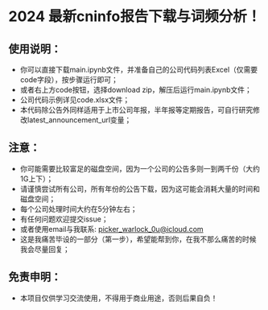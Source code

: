 # 2024 最新cninfo报告下载与词频分析！
## 使用说明：
* 你可以直接下载main.ipynb文件，并准备自己的公司代码列表Excel（仅需要code字段），按步骤运行即可；
* 或者右上方code按钮，选择download zip，解压后运行main.ipynb文件；
* 公司代码示例详见code.xlsx文件；
* 本代码除公告外同样适用于上市公司年报，半年报等定期报告，可自行研究修改latest_announcement_url变量；
## 注意：
* 你可能需要比较富足的磁盘空间，因为一个公司的公告多则一到两千份（大约1G上下）；
* 请谨慎尝试所有公司，所有年份的公告下载，因为这可能会消耗大量的时间和磁盘空间；
* 每个公司处理时间大约在5分钟左右；
* 有任何问题欢迎提交issue；
* 或者使用email与我联系: picker_warlock_0u@icloud.com
* 这是我痛苦毕设的一部分（第一步），希望能帮到你，在我不那么痛苦的时候我会尽量回复；
## 免责申明：
* 本项目仅供学习交流使用，不得用于商业用途，否则后果自负！